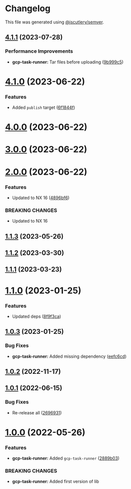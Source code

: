 # Changelog

This file was generated using [@jscutlery/semver](https://github.com/jscutlery/semver).

## [4.1.1](https://github.com/TriPSs/nx-extend/compare/gcp-task-runner@4.1.0...gcp-task-runner@4.1.1) (2023-07-28)


### Performance Improvements

* **gcp-task-runner:** Tar files before uploading ([9b999c5](https://github.com/TriPSs/nx-extend/commit/9b999c55b365132e2e0abd66f90ff6c04251fc9a))



# [4.1.0](https://github.com/TriPSs/nx-extend/compare/gcp-task-runner@4.0.0...gcp-task-runner@4.1.0) (2023-06-22)


### Features

* Added `publish` target ([6f1844f](https://github.com/TriPSs/nx-extend/commit/6f1844f792b704d63fca2663363ca0f65fe6451c))



# [4.0.0](https://github.com/TriPSs/nx-extend/compare/gcp-task-runner@3.0.0...gcp-task-runner@4.0.0) (2023-06-22)



# [3.0.0](https://github.com/TriPSs/nx-extend/compare/gcp-task-runner@2.0.0...gcp-task-runner@3.0.0) (2023-06-22)



# [2.0.0](https://github.com/TriPSs/nx-extend/compare/gcp-task-runner@1.1.3...gcp-task-runner@2.0.0) (2023-06-22)


### Features

* Updated to NX 16 ([4896bf6](https://github.com/TriPSs/nx-extend/commit/4896bf66940e1b69e0f2e3971a7864a1da20b2ef))


### BREAKING CHANGES

* Updated to NX 16



## [1.1.3](https://github.com/TriPSs/nx-extend/compare/gcp-task-runner@1.1.2...gcp-task-runner@1.1.3) (2023-05-26)



## [1.1.2](https://github.com/TriPSs/nx-extend/compare/gcp-task-runner@1.1.1...gcp-task-runner@1.1.2) (2023-03-30)



## [1.1.1](https://github.com/TriPSs/nx-extend/compare/gcp-task-runner@1.1.0...gcp-task-runner@1.1.1) (2023-03-23)



# [1.1.0](https://github.com/TriPSs/nx-extend/compare/gcp-task-runner@1.0.3...gcp-task-runner@1.1.0) (2023-01-25)


### Features

* Updated deps ([8f9f3ca](https://github.com/TriPSs/nx-extend/commit/8f9f3ca9bfd1d51a71b6d8de1c335dc794502c17))



## [1.0.3](https://github.com/TriPSs/nx-extend/compare/gcp-task-runner@1.0.2...gcp-task-runner@1.0.3) (2023-01-25)


### Bug Fixes

* **gcp-task-runner:** Added missing dependency ([eefc6cd](https://github.com/TriPSs/nx-extend/commit/eefc6cd6ffc691be080135c21ecefe8c6538fbba))



## [1.0.2](https://github.com/TriPSs/nx-extend/compare/gcp-task-runner@1.0.1...gcp-task-runner@1.0.2) (2022-11-17)



## [1.0.1](https://github.com/TriPSs/nx-extend/compare/gcp-task-runner@1.0.0...gcp-task-runner@1.0.1) (2022-06-15)


### Bug Fixes

* Re-release all ([2696931](https://github.com/TriPSs/nx-extend/commit/26969318cadada2173710dac9ad1b52257c31760))



# [1.0.0](https://github.com/TriPSs/nx-extend/compare/gcp-task-runner@0.0.1...gcp-task-runner@1.0.0) (2022-05-26)


### Features

* **gcp-task-runner:** Added `gcp-task-runner` ([2889b03](https://github.com/TriPSs/nx-extend/commit/2889b03b93688721f2df37de9087ea4d2a533e91))


### BREAKING CHANGES

* **gcp-task-runner:** Added first version of lib
